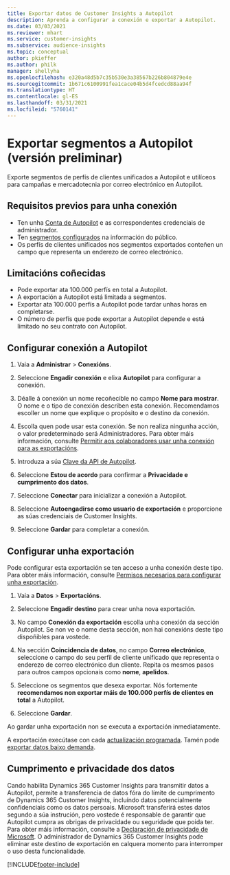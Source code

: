 ```yaml
---
title: Exportar datos de Customer Insights a Autopilot
description: Aprenda a configurar a conexión e exportar a Autopilot.
ms.date: 03/03/2021
ms.reviewer: mhart
ms.service: customer-insights
ms.subservice: audience-insights
ms.topic: conceptual
author: pkieffer
ms.author: philk
manager: shellyha
ms.openlocfilehash: e320a48d5b7c35b530e3a38567b226b804879e4e
ms.sourcegitcommit: 1b671c6100991fea1cace04b5d4fcedcd88aa94f
ms.translationtype: HT
ms.contentlocale: gl-ES
ms.lasthandoff: 03/31/2021
ms.locfileid: "5760141"
---
```

# <a name="export-segments-to-autopilot-preview"></a>Exportar segmentos a Autopilot (versión preliminar)

Exporte segmentos de perfís de clientes unificados a Autopilot e utilíceos para campañas e mercadotecnia por correo electrónico en Autopilot. 

## <a name="prerequisites-for-a-connection"></a>Requisitos previos para unha conexión

-   Ten unha [Conta de Autopilot](https://www.autopilothq.com/) e as correspondentes credenciais de administrador.
-   Ten [segmentos configurados](segments.md) na información do público.
-   Os perfís de clientes unificados nos segmentos exportados conteñen un campo que representa un enderezo de correo electrónico.

## <a name="known-limitations"></a>Limitacións coñecidas

- Pode exportar ata 100.000 perfís en total a Autopilot.
- A exportación a Autopilot está limitada a segmentos.
- Exportar ata 100.000 perfís a Autopilot pode tardar unhas horas en completarse. 
- O número de perfís que pode exportar a Autopilot depende e está limitado no seu contrato con Autopilot.

## <a name="set-up-connection-to-autopilot"></a>Configurar conexión a Autopilot

1. Vaia a **Administrar** > **Conexións**.

1. Seleccione **Engadir conexión** e elixa **Autopilot** para configurar a conexión.

1. Déalle á conexión un nome recoñecible no campo **Nome para mostrar**. O nome e o tipo de conexión describen esta conexión. Recomendamos escoller un nome que explique o propósito e o destino da conexión.

1. Escolla quen pode usar esta conexión. Se non realiza ningunha acción, o valor predeterminado será Administradores. Para obter máis información, consulte [Permitir aos colaboradores usar unha conexión para as exportacións](connections.md#allow-contributors-to-use-a-connection-for-exports).

3. Introduza a súa [Clave da API de Autopilot](https://autopilot.docs.apiary.io/#).

1. Seleccione **Estou de acordo** para confirmar a **Privacidade e cumprimento dos datos**.

1. Seleccione **Conectar** para inicializar a conexión a Autopilot.

1. Seleccione **Autoengadirse como usuario de exportación** e proporcione as súas credenciais de Customer Insights.

1. Seleccione **Gardar** para completar a conexión.

## <a name="configure-an-export"></a>Configurar unha exportación

Pode configurar esta exportación se ten acceso a unha conexión deste tipo. Para obter máis información, consulte [Permisos necesarios para configurar unha exportación](export-destinations.md#set-up-a-new-export).

1. Vaia a **Datos** > **Exportacións**.

1. Seleccione **Engadir destino** para crear unha nova exportación.

1. No campo **Conexión da exportación** escolla unha conexión da sección Autopilot. Se non ve o nome desta sección, non hai conexións deste tipo dispoñibles para vostede.

3. Na sección **Coincidencia de datos**, no campo **Correo electrónico**, seleccione o campo do seu perfil de cliente unificado que representa o enderezo de correo electrónico dun cliente. Repita os mesmos pasos para outros campos opcionais como **nome**, **apelidos**.

1. Seleccione os segmentos que desexa exportar. Nós fortemente **recomendamos non exportar máis de 100.000 perfís de clientes en total** a Autopilot. 

1. Seleccione **Gardar**.

Ao gardar unha exportación non se executa a exportación inmediatamente.

A exportación execútase con cada [actualización programada](system.md#schedule-tab). Tamén pode [exportar datos baixo demanda](export-destinations.md#run-exports-on-demand). 

## <a name="data-privacy-and-compliance"></a>Cumprimento e privacidade dos datos

Cando habilita Dynamics 365 Customer Insights para transmitir datos a Autopilot, permite a transferencia de datos fóra do límite de cumprimento de Dynamics 365 Customer Insights, incluíndo datos potencialmente confidenciais como os datos persoais. Microsoft transferirá estes datos segundo a súa instrución, pero vostede é responsable de garantir que Autopilot cumpra as obrigas de privacidade ou seguridade que poida ter. Para obter máis información, consulte a [Declaración de privacidade de Microsoft](https://go.microsoft.com/fwlink/?linkid=396732).
O administrador de Dynamics 365 Customer Insights pode eliminar este destino de exportación en calquera momento para interromper o uso desta funcionalidade.


[!INCLUDE[footer-include](../includes/footer-banner.md)]
